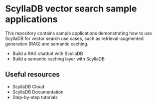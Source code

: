# ScyllaDB vector search sample applications

This repository contains sample applications demonstrating 
how to use ScyllaDB for vector search use cases, such as 
retrieval-augmented generation (RAG) and semantic caching.

* Build a RAG chatbot with ScyllaDB
* Build a semantic caching layer with ScyllaDB

## Useful resources
* ScyllaDB Cloud
* ScyllaDB Documentation
* Step-by-step tutorials